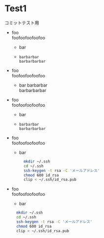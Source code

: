 # Test1

コミットテスト用

- foo  
  foofoofoofoofoo
  - bar
  -     barbarbar  
        barbarbarbar

- foo  
  foofoofoofoofoo
  - bar
    barbarbar  
    barbarbarbar

- foo  
  foofoofoofoofoo
  - bar
  -     barbarbar  
        barbarbarbar

- foo  
  foofoofoofoofoo
  - bar
    ```bash
      mkdir ~/.ssh  
      cd ~/.ssh
      ssh-keygen -t rsa -C 'メールアドレス'
      chmod 600 id_rsa
      clip < ~/.ssh/id_rsa.pub
    ```

- foo  
  foofoofoofoofoo
  - bar
  ```bash
    mkdir ~/.ssh  
    cd ~/.ssh
    ssh-keygen -t rsa -C 'メールアドレス'
    chmod 600 id_rsa
    clip < ~/.ssh/id_rsa.pub
  ```

